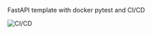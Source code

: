 FastAPI template with docker pytest and CI/CD

![CI/CD](https://github.com/max-4ever/fastapi-template/workflows/main.yml/badge.svg)